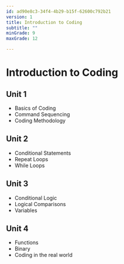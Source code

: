 ```yaml
---
id: ad90e8c3-34f4-4b29-b15f-62600c792b21
version: 1
title: Introduction to Coding
subtitle: ""
minGrade: 9
maxGrade: 12

---
```

# Introduction to Coding


## Unit 1
* Basics of Coding
* Command Sequencing
* Coding Methodology

## Unit 2
* Conditional Statements
* Repeat Loops
* While Loops

## Unit 3
* Conditional Logic
* Logical Comparisons
* Variables

## Unit 4
* Functions
* Binary
* Coding in the real world